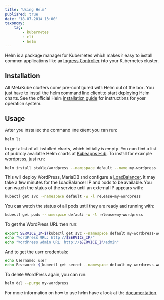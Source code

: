 ```yaml
---
title: 'Using Helm'
published: true
date: '18-07-2018 13:00'
taxonomy:
    tag:
        - kubernetes
        - cli
        - helm
---
```


Helm is a package manager for Kubernetes which makes it easy to install common applications like an [Ingress Controller](../15.create-an-ingress-controller/default.en.md) into your Kubernetes cluster.

## Installation

All MetaKube clusters come pre-configured with Helm out of the box. You just have to install the helm command line client to start deploying Helm charts. See the official Helm [installation guide](https://docs.helm.sh/using_helm/#installing-the-helm-client) for instructions for your operation system.

## Usage

After you installed the command line client you can run:

```bash
helm ls
```

to get a list of all installed charts, which initially is empty. You can find a list of publicly available Helm charts at [Kubeapps Hub](https://hub.kubeapps.com/). To install for example wordpress, just run:

```bash
helm install stable/wordpress --namespace default --name my-wordpress
```

This will deploy WordPress, MariaDB and configure a [LoadBalancer](../13.create-a-load-balancer/default.en.md). It may take a few minutes for the LoadBalancer IP and pods to be available. You can watch the status of the service until an external IP appears with:

```bash
kubectl get svc --namespace default -w -l release=my-wordpress
```

You can watch the status of all pods until they are ready and running with:

```bash
kubectl get pods --namespace default -w -l release=my-wordpress
```

To get the WordPress URL then run:

```bash
export SERVICE_IP=$(kubectl get svc --namespace default my-wordpress-wordpress -o jsonpath='{.status.loadBalancer.ingress[0].ip}')
echo "WordPress URL: http://$SERVICE_IP/"
echo "WordPress Admin URL: http://$SERVICE_IP/admin"
```

And to get the user credentials:

```bash
echo Username: user
echo Password: $(kubectl get secret --namespace default my-wordpress-wordpress -o jsonpath="{.data.wordpress-password}" | base64 --decode)
```

To delete WordPress again, you can run:

```bash
helm del --purge my-wordpress
```

For more information on how to use helm have a look at the [documentation](https://docs.helm.sh/using_helm/).
